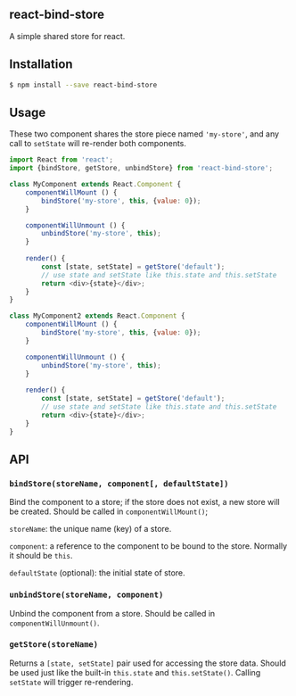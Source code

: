 ## react-bind-store
 
A simple shared store for react.

## Installation

```bash
$ npm install --save react-bind-store
```

## Usage

These two component shares the store piece named `'my-store'`, and any call to `setState` will re-render both components.
```javascript
import React from 'react';
import {bindStore, getStore, unbindStore} from 'react-bind-store';

class MyComponent extends React.Component {
    componentWillMount () {
        bindStore('my-store', this, {value: 0});
    }

    componentWillUnmount () {
        unbindStore('my-store', this);
    }
    
    render() {
        const [state, setState] = getStore('default');
        // use state and setState like this.state and this.setState
        return <div>{state}</div>;
    }
}

class MyComponent2 extends React.Component {
    componentWillMount () {
        bindStore('my-store', this, {value: 0});
    }

    componentWillUnmount () {
        unbindStore('my-store', this);
    }
    
    render() {
        const [state, setState] = getStore('default');
        // use state and setState like this.state and this.setState
        return <div>{state}</div>;
    }
}
```

## API

### `bindStore(storeName, component[, defaultState])`

Bind the component to a store; if the store does not exist, a new store will be created. Should be called in `componentWillMount()`;

`storeName`: the unique name (key) of a store. 

`component`: a reference to the component to be bound to the store. Normally it should be `this`.

`defaultState` (optional): the initial state of store.

### `unbindStore(storeName, component)`

Unbind the component from a store. Should be called in `componentWillUnmount()`.

### `getStore(storeName)`

Returns a `[state, setState]` pair used for accessing the store data. Should be used just like the built-in `this.state` and `this.setState()`. Calling `setState` will trigger re-rendering.